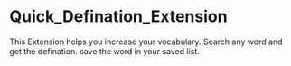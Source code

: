 # Quick_Defination_Extension

This Extension helps you increase your vocabulary.
Search any word and get the defination.
save the word in your saved list.
